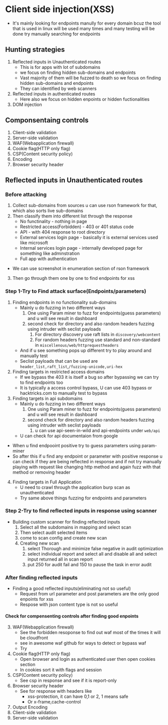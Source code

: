 # Client side injection(XSS)
* It's mainly looking for endpoints manully for every domain bcuz the tool that is used in linux will be used many times and many testing will be done try manually searching for endpoints
## Hunting strategies
1. Reflected inputs in Unauthenticated routes
    * This is for apps with lot of subdomains
    * we focus on finding hidden sub-domains and endpoints
    * Vast majority of them will be fuzzed to death so we focus on finding hidden sub-domains and endpoints
    * They can identified by web scanners
2. Reflected inputs in authenticated routes 
    * Here also we focus on hidden enpoints or hidden fuctionalities
3. DOM injection
## Componsentaing controls
1. Client-side validation
2. Server-side validation
3. WAF(Webapplication firewall)
4. Cookie flag(HTTP only flag)
5. CSP(Content security policy)
6. Encoding
7. Browser security header
## Reflected inputs in Unauthenticated routes
### Before attacking
1. Collect sub-domains from sources u can use rson framework for that, which also sorts live sub-domains
2. Then classify them into different list through the response
    * No functinality - nothing in page
    * Restricted access(Forbidden) - 403 or 401 status code
    * API - with 404 response to root directory
    * External services login page - basically it is external services used like microsoft 
    * Internal services login page - internally developed page for something like adminstration
    * Full app with authentication  
* We can use screenshot in enumeration section of rson framework
3. Then go through them one by one to find endpoints for xss
### Step 1-Try to Find attack surface(Endpoints/parameters)
1. Finding endpoints in no functionality sub-domains
    * Mainly u do fuzzing in two different ways 
        1. One using Param miner to fuzz for endpoints(guess parameters) and u will see result in dashboard
        2. second check for directory and also random headers fuzzing using intruder with seclist payloads
            1. For directory discovery use raft lists in `discovery/webcontent`
            2. For random headers fuzzing use standard and non-standard in `miscellenous/web/httprequestheaders`
    * And if u see something pops up different try to play around and manually test 
    * Seclist payloads that can be used are `header_list,raft_list`,`/fuzzing-unicode,uri-hex`
2. Finding targets in restricted access domains
    * If we bypass the 403 it is itself a bug so after bypassing we can try to find endpoints too
    * It is typically a access control bypass, U can use 403 bypass or hacktricks.com to manually test to bypass
3. Finding targets in api subdomains
    * Mainly u do fuzzing in two different ways 
        1. One using Param miner to fuzz for endpoints(guess parameters) and u will see result in dashboard
        2. second check for directory and also random headers fuzzing using intruder with seclist payloads
            1. u can use api-seen-in-wild and api-endpoints under `web/api`
    * U can check for api documentaion from google
* When u find endpooint positive try to guess parameters using param-miner 
* So after this if u find any endpoint or parameter with positive response u can check if they are being reflected in response and if not try manually playing with request like changing http method and again fuzz with that method or removing header
4. Finding targets in Full Application
    * U need to crawl through the application burp scan as unauthenticated
    * Try same above things fuzzing for endpoints and parameters
### Step 2-Try to find reflected inputs in response using scanner
* Building custom scanner for finding reflected inputs
    1. Select all the subdomains in mapping and select scan
    2. Then select audit selected items
    3. come to scan config and create new scan
    4. Creating new scan
        1. select Thorough and minimize false negative in audit optimization
        2. select individual report and select all and disable all and select input returned all in scan report
        3. put 250 for audit fail and 150 to pause the task in error audit
### After finding reflected inputs
* Finding a good reflected inputs(eliminating not so useful)
    * Request from url parameter and post parameters are the only good enpoints for xss
    * Respose with json content type is not so useful
#### Check for compensenting controls after finding good enpoints
3. WAF(Webapplication firewall)
    * See the forbidden resoponse to find out waf most of the times it will be cloudfront
    * see in awesome waf github for ways to detect or bypass waf
    * Try 
4. Cookie flag(HTTP only flag)
    * Open browser and login as authenticated user then open cookies section
    * In cookies sort it with flags and session
5. CSP(Content security policy)
    * See csp in response and see if it is report-only
7. Browser security header
    * See for response with headers like 
        * xss-protection, it can have 0,1 or 2, 1 means safe
        * Or x-frame,cache-control
6. Output Encoding
1. Client-side validation
2. Server-side validation
